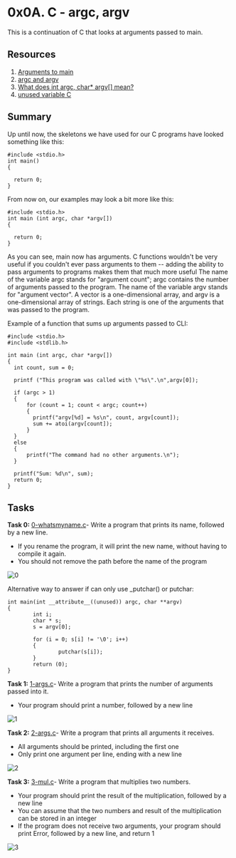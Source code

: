 # 0x0A. C - argc, argv

This is a continuation of C that looks at arguments passed to main.

## Resources

1. [Arguments to main](https://publications.gbdirect.co.uk//c_book/chapter10/arguments_to_main.html)
2. [argc and argv](http://crasseux.com/books/ctutorial/argc-and-argv.html)
3. [What does int argc, char* argv[] mean?](https://www.youtube.com/watch?v=aP1ijjeZc24)
4. [unused variable C](https://www.google.com/webhp?q=unused+variable+C)

## Summary
Up until now, the skeletons we have used for our C programs have looked something like this:
```
#include <stdio.h>
int main()
{

  return 0;
}
```
From now on, our examples may look a bit more like this:
```
#include <stdio.h>
int main (int argc, char *argv[])
{

  return 0;
}
```
As you can see, main now has arguments.  C functions wouldn't be very useful if you couldn't ever pass arguments to them -- adding the ability to pass arguments to programs makes them that much more useful The name of the variable argc stands for "argument count"; argc contains the number of arguments passed to the program. The name of the variable argv stands for "argument vector". A vector is a one-dimensional array, and argv is a one-dimensional array of strings. Each string is one of the arguments that was passed to the program.

Example of a function that sums up arguments passed to CLI:
```
#include <stdio.h>
#include <stdlib.h>

int main (int argc, char *argv[])
{
  int count, sum = 0;

  printf ("This program was called with \"%s\".\n",argv[0]);

  if (argc > 1)
  {
      for (count = 1; count < argc; count++)
      {
        printf("argv[%d] = %s\n", count, argv[count]);
        sum += atoi(argv[count]);
      }
  }
  else
  {
      printf("The command had no other arguments.\n");
  }

  printf("Sum: %d\n", sum);
  return 0;
}
```

## Tasks

**Task 0:** [0-whatsmyname.c](https://github.com/Muthoni-Maryanne/alx-low_level_programming/blob/master/0x0A-argc_argv/0-whatsmyname.c)- Write a program that prints its name, followed by a new line.
* If you rename the program, it will print the new name, without having to compile it again.
* You should not remove the path before the name of the program

![0](https://github.com/Muthoni-Maryanne/alx-low_level_programming/assets/107298263/289ab6d5-da6e-4aea-8138-6f33683e0452)

Alternative way to answer if can only use _putchar() or putchar:
```
int main(int __attribute__((unused)) argc, char **argv)
{
        int i;
        char * s;
        s = argv[0];

        for (i = 0; s[i] != '\0'; i++)
        {
                putchar(s[i]);
        }
        return (0);
}
```
**Task 1:** [1-args.c](https://github.com/Muthoni-Maryanne/alx-low_level_programming/blob/master/0x0A-argc_argv/1-args.c)- Write a program that prints the number of arguments passed into it.
* Your program should print a number, followed by a new line

![1](https://github.com/Muthoni-Maryanne/alx-low_level_programming/assets/107298263/53efe81a-30cf-4351-abef-3f9cfca29dc2)

**Task 2:** [2-args.c](https://github.com/Muthoni-Maryanne/alx-low_level_programming/blob/master/0x0A-argc_argv/2-args.c)- Write a program that prints all arguments it receives.
* All arguments should be printed, including the first one
* Only print one argument per line, ending with a new line

![2](https://github.com/Muthoni-Maryanne/alx-low_level_programming/assets/107298263/30397cab-bd50-4ae6-96ec-415edaa6682c)

**Task 3:** [3-mul.c](https://github.com/Muthoni-Maryanne/alx-low_level_programming/blob/master/0x0A-argc_argv/3-mul.c)- Write a program that multiplies two numbers.
* Your program should print the result of the multiplication, followed by a new line
* You can assume that the two numbers and result of the multiplication can be stored in an integer
* If the program does not receive two arguments, your program should print Error, followed by a new line, and return 1
  
![3](https://github.com/Muthoni-Maryanne/alx-low_level_programming/assets/107298263/514f95b5-9787-4dcc-8d32-4a4ef8b40a7d)

